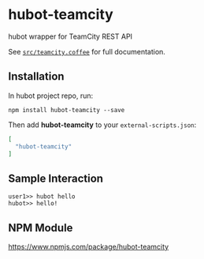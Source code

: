 # hubot-teamcity

hubot wrapper for TeamCity REST API

See [`src/teamcity.coffee`](src/teamcity.coffee) for full documentation.

## Installation

In hubot project repo, run:

`npm install hubot-teamcity --save`

Then add **hubot-teamcity** to your `external-scripts.json`:

```json
[
  "hubot-teamcity"
]
```

## Sample Interaction

```
user1>> hubot hello
hubot>> hello!
```

## NPM Module

https://www.npmjs.com/package/hubot-teamcity
